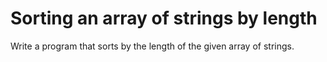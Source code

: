# Sorting an array of strings by length
Write a program that sorts by the length of the given array of strings.